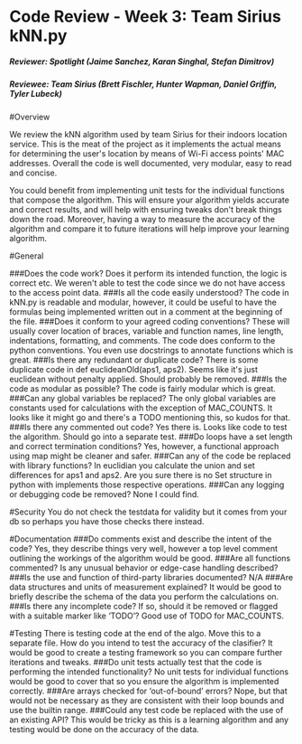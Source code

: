 # Code Review - Week 3: Team Sirius kNN.py

##### Reviewer: Spotlight (Jaime Sanchez, Karan Singhal, Stefan Dimitrov)
##### Reviewee: Team Sirius (Brett Fischler, Hunter Wapman, Daniel Griffin, Tyler Lubeck)


#Overview

We review the kNN algorithm used by team Sirius for their indoors location service. This is the meat of the project as it implements the actual means for determining the user's location by means of Wi-Fi access points' MAC addresses. Overall the code is well documented, very modular, easy to read and concise.

You could benefit from implementing unit tests for the individual functions that compose the algorithm. This will ensure your algorithm yields accurate and correct results, and will help with ensuring tweaks don't break things down the road. Moreover, having a way to measure the accuracy of the algorithm and compare it to future iterations will help improve your learning algorithm.


#General

###Does the code work? Does it perform its intended function, the logic is correct etc.
We weren't able to test the code since we do not have access to the access point data.
###Is all the code easily understood?
The code in kNN.py is readable and modular, however, it could be useful to have the formulas being implemented written out in a comment at the beginning of the file.
###Does it conform to your agreed coding conventions? These will usually cover location of braces, variable and function names, line length, indentations, formatting, and comments.
The code does conform to the python conventions. You even use docstrings to annotate functions which is great.
###Is there any redundant or duplicate code?
There is some duplicate code in def euclideanOld(aps1, aps2). Seems like it's just euclidean without penalty applied. Should probably be removed.
###Is the code as modular as possible?
The code is fairly modular which is great.
###Can any global variables be replaced?
The only global variables are constants used for calculations with the exception of MAC_COUNTS. It looks like it might go and there's a TODO mentioning this, so kudos for that.
###Is there any commented out code?
Yes there is. Looks like code to test the algorithm. Should go into a separate test.
###Do loops have a set length and correct termination conditions?
Yes, however, a functional approach using map might be cleaner and safer.
###Can any of the code be replaced with library functions?
In euclidian you calculate the union and set differences for aps1 and aps2. Are you sure there is no Set structure in python with implements those respective operations.
###Can any logging or debugging code be removed?
None I could find.


#Security
You do not check the testdata for validity but it comes from your db so perhaps you have those checks there instead.

#Documentation
###Do comments exist and describe the intent of the code?
Yes, they describe things very well, however a top level comment outlining the workings
of the algorithm would be good.
###Are all functions commented?
Is any unusual behavior or edge-case handling described?
###Is the use and function of third-party libraries documented?
N/A
###Are data structures and units of measurement explained?
It would be good to briefly describe the schema of the data you perform the calculations on.
###Is there any incomplete code? If so, should it be removed or flagged with a suitable marker like ‘TODO’?
Good use of TODO for MAC_COUNTS.

#Testing
There is testing code at the end of the algo. Move this to a separate file.
How do you intend to test the accuracy of the clasifier? It would be good to create a testing framework so you can compare further iterations and tweaks.
###Do unit tests actually test that the code is performing the intended functionality?
No unit tests for individual functions would be good to cover that so you ensure the
algorithm is implemented correctly.
###Are arrays checked for ‘out-of-bound’ errors?
Nope, but that would not be necessary as they are consistent with their loop bounds and use
the builtin range.
###Could any test code be replaced with the use of an existing API?
This would be tricky as this is a learning algorithm and any testing would be done on the accuracy of the data.